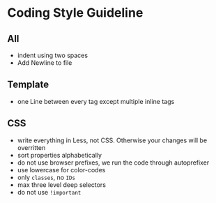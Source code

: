 # Coding Style Guideline

## All
* indent using two spaces
* Add Newline to file

## Template
* one Line between every tag except multiple inline tags

## CSS
* write everything in Less, not CSS. Otherwise your changes will be overritten
* sort properties alphabetically
* do not use browser prefixes, we run the code through autoprefixer
* use lowercase for color-codes
* only `classes`, no `IDs`
* max three level deep selectors
* do not use `!important`

